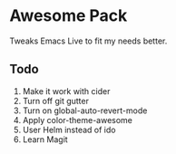 Awesome Pack
============
Tweaks Emacs Live to fit my needs better.

Todo
----
1. Make it work with cider
2. Turn off git gutter
3. Turn on global-auto-revert-mode
4. Apply color-theme-awesome
5. User Helm instead of ido
6. Learn Magit
